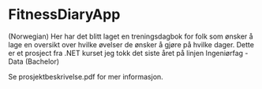 # FitnessDiaryApp
(Norwegian) Her har det blitt laget en treningsdagbok for folk som ønsker å lage en oversikt over hvilke øvelser de ønsker å gjøre på hvilke dager. Dette er et prosject fra .NET kurset jeg tokk det siste året på linjen Ingeniørfag - Data (Bachelor)

Se prosjektbeskrivelse.pdf for mer informasjon.
